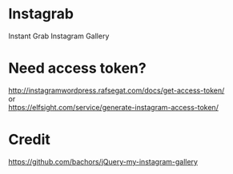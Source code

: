 Instagrab
=========
Instant Grab Instagram Gallery

Need access token?
==================
http://instagramwordpress.rafsegat.com/docs/get-access-token/
<br>or<br>
https://elfsight.com/service/generate-instagram-access-token/

Credit
======
https://github.com/bachors/jQuery-my-instagram-gallery
